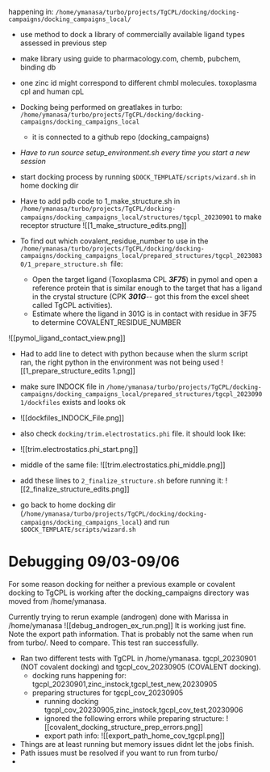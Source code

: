 happening in: `/home/ymanasa/turbo/projects/TgCPL/docking/docking-campaigns/docking_campaigns_local/`
- use method to dock a library of commercially available ligand types assessed in previous step
- make library using guide to pharmacology.com, chemb, pubchem, binding db
- one zinc id might correspond to different chmbl molecules. toxoplasma cpl and human cpL

- Docking being performed on greatlakes in turbo: `/home/ymanasa/turbo/projects/TgCPL/docking/docking-campaigns/docking_campaigns_local`
	- it is connected to a github repo (docking_campaigns)

- *Have to run source setup_environment.sh every time you start a new session*
- start docking process by running `$DOCK_TEMPLATE/scripts/wizard.sh` in home docking dir
- Have to add pdb code to 1_make_structure.sh in `/home/ymanasa/turbo/projects/TgCPL/docking-campaigns/docking_campaigns_local/structures/tgcpl_20230901` to make receptor structure 
![[1_make_structure_edits.png]]

- To find out which covalent_residue_number to use in the `/home/ymanasa/turbo/projects/TgCPL/docking/docking-campaigns/docking_campaigns_local/prepared_structures/tgcpl_20230830/1_prepare_structure.sh `file:
	- Open the target ligand (Toxoplasma CPL ***3F75***) in pymol and open a reference protein that is similar enough to the target that has a ligand in the crystal structure (CPK ***301G***-- got this from the excel sheet called TgCPL activities).
	- Estimate where the ligand in 301G is in contact with residue in 3F75 to determine COVALENT_RESIDUE_NUMBER

![[pymol_ligand_contact_view.png]]

- Had to add line to detect with python because when the slurm script ran, the right python in the environment was not being used
![[1_prepare_structure_edits 1.png]]

- make sure INDOCK file in `/home/ymanasa/turbo/projects/TgCPL/docking-campaigns/docking_campaigns_local/prepared_structures/tgcpl_20230901/dockfiles` exists and looks ok
- ![[dockfiles_INDOCK_File.png]]
- also check `docking/trim.electrostatics.phi` file. it should look like: 
- ![[trim.electrostatics.phi_start.png]]
- middle of the same file: 
![[trim.electrostatics.phi_middle.png]]
- add these lines to `2_finalize_structure.sh` before running it: 
![[2_finalize_structure_edits.png]]

- go back to home docking dir (`/home/ymanasa/turbo/projects/TgCPL/docking/docking-campaigns/docking_campaigns_local`) and run `$DOCK_TEMPLATE/scripts/wizard.sh`


# Debugging 09/03-09/06
For some reason docking for neither a previous example or covalent docking to TgCPL is working after the docking_campaigns directory was moved from /home/ymanasa. 

Currently trying to rerun example (androgen) done with Marissa in /home/ymanasa
![[debug_androgen_ex_run.png]]
It is working just fine. Note the export path information. That is probably not the same when run from turbo/. Need to compare. This test ran successfully. 

- Ran two different tests with TgCPL in /home/ymanasa. tgcpl_20230901 (NOT covalent docking) and tgcpl_cov_20230905 (COVALENT docking). 
	- docking runs happening for: tgcpl_20230901,zinc_instock,tgcpl_test_new,20230905
	- preparing structures for tgcpl_cov_20230905
		- running docking tgcpl_cov_20230905,zinc_instock,tgcpl_cov_test,20230906
		- ignored the following errors while preparing structure: 
		![[covalent_docking_structure_prep_errors.png]]
		- export path info: ![[export_path_home_cov_tgcpl.png]]
- Things are at least running but memory issues didnt let the jobs finish.
- Path issues must be resolved if you want to run from turbo/
- 